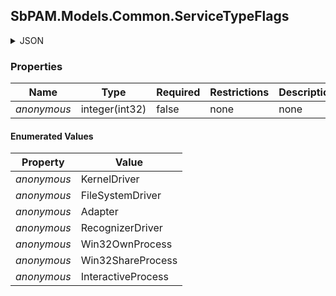 
<h2 id="tocS_SbPAM.Models.Common.ServiceTypeFlags">SbPAM.Models.Common.ServiceTypeFlags</h2>

<a id="schemasbpam.models.common.servicetypeflags"></a>
<a id="schema_SbPAM.Models.Common.ServiceTypeFlags"></a>
<a id="tocSsbpam.models.common.servicetypeflags"></a>
<a id="tocssbpam.models.common.servicetypeflags"></a>

<details><summary>JSON</summary>


```json
"KernelDriver"

```


</details>

### Properties

|Name|Type|Required|Restrictions|Description|
|---|---|---|---|---|
|*anonymous*|integer(int32)|false|none|none|

#### Enumerated Values

|Property|Value|
|---|---|
|*anonymous*|KernelDriver|
|*anonymous*|FileSystemDriver|
|*anonymous*|Adapter|
|*anonymous*|RecognizerDriver|
|*anonymous*|Win32OwnProcess|
|*anonymous*|Win32ShareProcess|
|*anonymous*|InteractiveProcess|


